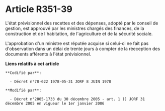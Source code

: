 # Article R351-39

L'état prévisionnel des recettes et des dépenses, adopté par le conseil de gestion, est approuvé par les ministres chargés
des finances, de la construction et de l'habitation, de l'agriculture et de la sécurité sociale.

L'approbation d'un ministre est réputée acquise si celui-ci ne fait pas d'observation dans un délai de trente jours à compter
de la réeception des documents afférents à l'état prévisionnel.

**Liens relatifs à cet article**

	**Codifié par**:

	  - Décret n°78-622 1978-05-31 JORF 8 JUIN 1978

	**Modifié par**:

	  - Décret n°2005-1733 du 30 décembre 2005 - art. 1 () JORF 31 décembre 2005 en vigueur le 1er janvier 2006

